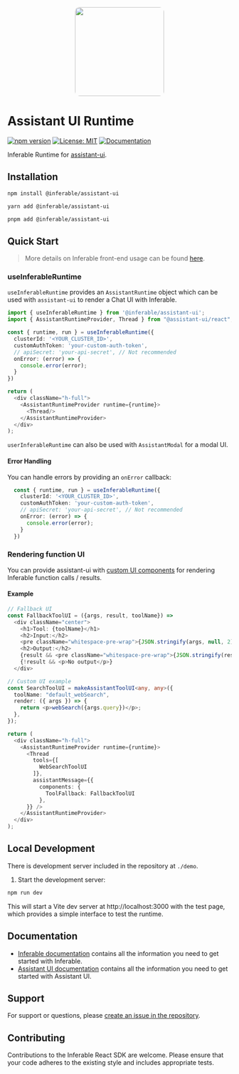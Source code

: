 <p align="center">
  <img src="https://a.inferable.ai/logo-hex.png" width="200" style="border-radius: 10px" />
</p>

# Assistant UI Runtime

[![npm version](https://badge.fury.io/js/%40inferable%2Freact.svg)](https://badge.fury.io/js/%40inferable%2Freact)
[![License: MIT](https://img.shields.io/badge/License-MIT-yellow.svg)](https://opensource.org/licenses/MIT)
[![Documentation](https://img.shields.io/badge/docs-inferable.ai-brightgreen)](https://docs.inferable.ai/)

Inferable Runtime for [assistant-ui](https://github.com/Yonom/assistant-ui).

## Installation

```bash
npm install @inferable/assistant-ui
```

```bash
yarn add @inferable/assistant-ui
```

```bash
pnpm add @inferable/assistant-ui
```

## Quick Start

> More details on Inferable front-end usage can be found [here](https://docs.inferable.ai/pages/frontend).

### useInferableRuntime

`useInferableRuntime` provides an `AssistantRuntime` object which can be used with `assistant-ui` to render a Chat UI with Inferable.

```typescript
import { useInferableRuntime } from '@inferable/assistant-ui';
import { AssistantRuntimeProvider, Thread } from "@assistant-ui/react";

const { runtime, run } = useInferableRuntime({
  clusterId: '<YOUR_CLUSTER_ID>',
  customAuthToken: 'your-custom-auth-token',
  // apiSecret: 'your-api-secret', // Not recommended
  onError: (error) => {
    console.error(error);
  }
})

return (
  <div className="h-full">
    <AssistantRuntimeProvider runtime={runtime}>
      <Thread/>
    </AssistantRuntimeProvider>
  </div>
);
```

`userInferableRuntime` can also be used with `AssistantModal` for a modal UI.


#### Error Handling

You can handle errors by providing an `onError` callback:

```typescript
  const { runtime, run } = useInferableRuntime({
    clusterId: '<YOUR_CLUSTER_ID>',
    customAuthToken: 'your-custom-auth-token',
    // apiSecret: 'your-api-secret', // Not recommended
    onError: (error) => {
      console.error(error);
    }
  })
```

### Rendering function UI

You can provide assistant-ui with [custom UI components](https://www.assistant-ui.com/docs/guides/ToolUI) for rendering Inferable function calls / results.

#### Example

```typescript
// Fallback UI
const FallbackToolUI = ({args, result, toolName}) =>
  <div className="center">
    <h1>Tool: {toolName}</h1>
    <h2>Input:</h2>
    <pre className="whitespace-pre-wrap">{JSON.stringify(args, null, 2)}</pre>
    <h2>Output:</h2>
    {result && <pre className="whitespace-pre-wrap">{JSON.stringify(result, null, 2)}</pre>}
    {!result && <p>No output</p>}
  </div>

// Custom UI example
const SearchToolUI = makeAssistantToolUI<any, any>({
  toolName: "default_webSearch",
  render: ({ args }) => {
    return <p>webSearch({args.query})</p>;
  },
});

return (
  <div className="h-full">
    <AssistantRuntimeProvider runtime={runtime}>
      <Thread
        tools={[
          WebSearchToolUI
        ]},
        assistantMessage={{
          components: {
            ToolFallback: FallbackToolUI
          },
      }} />
    </AssistantRuntimeProvider>
  </div>
);
```


## Local Development

There is development server included in the repository at `./demo`.

1. Start the development server:
```bash
npm run dev
```

This will start a Vite dev server at http://localhost:3000 with the test page, which provides a simple interface to test the runtime.

## Documentation

- [Inferable documentation](https://docs.inferable.ai/) contains all the information you need to get started with Inferable.
- [Assistant UI documentation](https://www.assistant-ui.com/docs/getting-started) contains all the information you need to get started with Assistant UI.

## Support

For support or questions, please [create an issue in the repository](https://github.com/inferablehq/inferable/issues).

## Contributing

Contributions to the Inferable React SDK are welcome. Please ensure that your code adheres to the existing style and includes appropriate tests.
